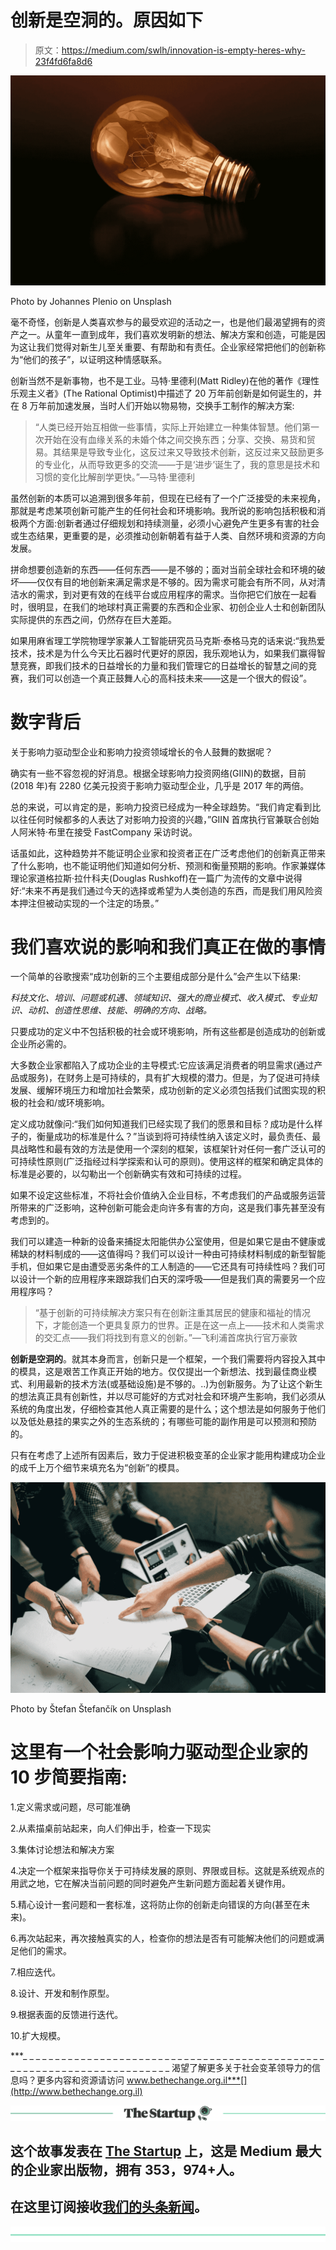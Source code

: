 # 创新是空洞的。原因如下

> 原文：<https://medium.com/swlh/innovation-is-empty-heres-why-23f4fd6fa8d6>

![](img/d7ccab58ded5a55919003da6dfa40831.png)

Photo by Johannes Plenio on Unsplash

毫不奇怪，创新是人类喜欢参与的最受欢迎的活动之一，也是他们最渴望拥有的资产之一。从童年一直到成年，我们喜欢发明新的想法、解决方案和创造，可能是因为这让我们觉得对新生儿至关重要、有帮助和有责任。企业家经常把他们的创新称为“他们的孩子”，以证明这种情感联系。

创新当然不是新事物，也不是工业。马特·里德利(Matt Ridley)在他的著作《理性乐观主义者》(The Rational Optimist)中描述了 20 万年前创新是如何诞生的，并在 8 万年前加速发展，当时人们开始以物易物，交换手工制作的解决方案:

> “人类已经开始互相做一些事情，实际上开始建立一种集体智慧。他们第一次开始在没有血缘关系的未婚个体之间交换东西；分享、交换、易货和贸易。其结果是导致专业化，这反过来又导致技术创新，这反过来又鼓励更多的专业化，从而导致更多的交流——于是‘进步’诞生了，我的意思是技术和习惯的变化比解剖学更快。”—马特·里德利

虽然创新的本质可以追溯到很多年前，但现在已经有了一个广泛接受的未来视角，那就是考虑某项创新可能产生的任何社会和环境影响。我所说的影响包括积极和消极两个方面:创新者通过仔细规划和持续测量，必须小心避免产生更多有害的社会或生态结果，更重要的是，必须推动创新朝着有益于人类、自然环境和资源的方向发展。

拼命想要创造新的东西——任何东西——是不够的；面对当前全球社会和环境的破坏——仅仅有目的地创新来满足需求是不够的。因为需求可能会有所不同，从对清洁水的需求，到对更有效的在线平台或应用程序的需求。当你把它们放在一起看时，很明显，在我们的地球村真正需要的东西和企业家、初创企业人士和创新团队实际提供的东西之间，仍然存在巨大差距。

如果用麻省理工学院物理学家兼人工智能研究员马克斯·泰格马克的话来说:“我热爱技术，技术是为什么今天比石器时代更好的原因，我乐观地认为，如果我们赢得智慧竞赛，即我们技术的日益增长的力量和我们管理它的日益增长的智慧之间的竞赛，我们可以创造一个真正鼓舞人心的高科技未来——这是一个很大的假设”。

# **数字背后**

关于影响力驱动型企业和影响力投资领域增长的令人鼓舞的数据呢？

确实有一些不容忽视的好消息。根据全球影响力投资网络(GIIN)的数据，目前(2018 年)有 2280 亿美元投资于影响力驱动型企业，几乎是 2017 年的两倍。

总的来说，可以肯定的是，影响力投资已经成为一种全球趋势。“我们肯定看到比以往任何时候都多的人表达了对影响力投资的兴趣，”GIIN 首席执行官兼联合创始人阿米特·布里在接受 FastCompany 采访时说。

话虽如此，这种趋势并不能证明企业家和投资者正在广泛考虑他们的创新真正带来了什么影响，也不能证明他们知道如何分析、预测和衡量预期的影响。作家兼媒体理论家道格拉斯·拉什科夫(Douglas Rushkoff)在一篇广为流传的文章中说得好:“未来不再是我们通过今天的选择或希望为人类创造的东西，而是我们用风险资本押注但被动实现的一个注定的场景。”

# **我们喜欢说的影响和我们真正在做的事情**

一个简单的谷歌搜索“成功创新的三个主要组成部分是什么”会产生以下结果:

*科技文化、培训、问题或机遇、领域知识、强大的商业模式、收入模式、专业知识、动机、创造性思维、技能、明确的方向、战略。*

只要成功的定义中不包括积极的社会或环境影响，所有这些都是创造成功的创新或企业所必需的。

大多数企业家都陷入了成功企业的主导模式:它应该满足消费者的明显需求(通过产品或服务)，在财务上是可持续的，具有扩大规模的潜力。但是，为了促进可持续发展、缓解环境压力和增加社会繁荣，成功创新的定义必须包括我们试图实现的积极的社会和/或环境影响。

定义成功就像问:“我们如何知道我们已经实现了我们的愿景和目标？成功是什么样子的，衡量成功的标准是什么？”当谈到将可持续性纳入该定义时，最负责任、最具战略性和最有效的方法是使用一个深刻的框架，该框架针对任何一套广泛认可的可持续性原则(广泛指经过科学探索和认可的原则)。使用这样的框架和确定具体的标准是必要的，以勾勒出一个创新确实有效和可持续的过程。

如果不设定这些标准，不将社会价值纳入企业目标，不考虑我们的产品或服务运营所带来的广泛影响，这种创新可能会走向许多有害的方向，这是我们事先甚至没有考虑到的。

我们可以建造一种新的设备来捕捉太阳能供办公室使用，但是如果它是由不健康或稀缺的材料制成的——这值得吗？我们可以设计一种由可持续材料制成的新型智能手机，但如果它是由遭受恶劣条件的工人制造的——它还具有可持续性吗？我们可以设计一个新的应用程序来跟踪我们白天的深呼吸——但是我们真的需要另一个应用程序吗？

> “基于创新的可持续解决方案只有在创新注重其居民的健康和福祉的情况下，才能创造一个更具复原力的世界。正是在这一点上——技术和人类需求的交汇点——我们将找到有意义的创新。”—飞利浦首席执行官万豪敦

**创新是空洞的**。就其本身而言，创新只是一个框架，一个我们需要将内容投入其中的模具，这是艰苦工作真正开始的地方。仅仅提出一个新想法、找到最佳商业模式、利用最新的技术方法(或基础设施)是不够的。..)为创新服务。为了让这个新生的想法真正具有创新性，并以尽可能好的方式对社会和环境产生影响，我们必须从系统的角度出发，仔细检查其他人真正需要的是什么；这个想法是如何服务于他们以及低处悬挂的果实之外的生态系统的；有哪些可能的副作用是可以预测和预防的。

只有在考虑了上述所有因素后，致力于促进积极变革的企业家才能用构建成功企业的成千上万个细节来填充名为“创新”的模具。

![](img/a371193d744d603a426a8d9fd3c1b57e.png)

Photo by Štefan Štefančík on Unsplash

# **这里有一个社会影响力驱动型企业家的 10 步简要指南:**

1.定义需求或问题，尽可能准确

2.从素描桌前站起来，向人们伸出手，检查一下现实

3.集体讨论想法和解决方案

4.决定一个框架来指导你关于可持续发展的原则、界限或目标。这就是系统观点的用武之地，它在解决当前问题的同时避免产生新问题方面起着关键作用。

5.精心设计一套问题和一套标准，这将防止你的创新走向错误的方向(甚至在未来)。

6.再次站起来，再次接触真实的人，检查你的想法是否有可能解决他们的问题或满足他们的需求。

7.相应迭代。

8.设计、开发和制作原型。

9.根据表面的反馈进行迭代。

10.扩大规模。

***_ _ _ _ _ _ _ _ _ _ _ _ _ _ _ _ _ _ _ _ _ _ _ _ _ _ _ _ _ _ _ _ _ _ _ _ _ _ _ _ _ _ _ _ _ _ _ _ _ _ _ _ _ _ _ _ _ _ _ _ _ _ _ _ _ _ _ _ _ _ _ _
渴望了解更多关于社会变革领导力的信息吗？更多内容和资源请访问 www.bethechange.org.il***[](http://www.bethechange.org.il)

**[![](img/308a8d84fb9b2fab43d66c117fcc4bb4.png)](https://medium.com/swlh)**

## **这个故事发表在 [The Startup](https://medium.com/swlh) 上，这是 Medium 最大的企业家出版物，拥有 353，974+人。**

## **在这里订阅接收[我们的头条新闻](http://growthsupply.com/the-startup-newsletter/)。**

**[![](img/b0164736ea17a63403e660de5dedf91a.png)](https://medium.com/swlh)**